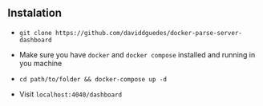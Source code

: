 ## Instalation

* `git clone https://github.com/daviddguedes/docker-parse-server-dashboard`

* Make sure you have `docker` and `docker compose` installed and running in you machine

* `cd path/to/folder && docker-compose up -d`

* Visit `localhost:4040/dashboard`